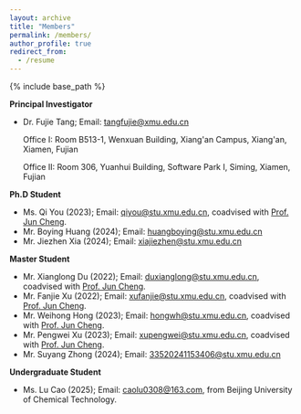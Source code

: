 ```yaml
---
layout: archive
title: "Members"
permalink: /members/
author_profile: true
redirect_from:
  - /resume
---
```



{% include base_path %}

**Principal Investigator**

* Dr. Fujie Tang; Email: [tangfujie@xmu.edu.cn](tangfujie@xmu.edu.cn)

  Office I: Room B513-1, Wenxuan Building, Xiang'an Campus, Xiang'an, Xiamen, Fujian

  Office II: Room 306, Yuanhui Building, Software Park I, Siming, Xiamen, Fujian

**Ph.D Student**

* Ms. Qi You (2023); Email: [qiyou@stu.xmu.edu.cn](qiyou@stu.xmu.edu.cn), coadvised with [Prof. Jun Cheng](https://www.cheng-group.net/).
* Mr. Boying Huang (2024); Email: [huangboying@stu.xmu.edu.cn](huangboying@stu.xmu.edu.cn)
* Mr. Jiezhen Xia (2024); Email: [xiajiezhen@stu.xmu.edu.cn](xiajiezhen@stu.xmu.edu.cn)


**Master Student**

* Mr. Xianglong Du (2022); Email: [duxianglong@stu.xmu.edu.cn](duxianglong@stu.xmu.edu.cn), coadvised with [Prof. Jun Cheng](https://www.cheng-group.net/).
* Mr. Fanjie Xu (2022); Email: [xufanjie@stu.xmu.edu.cn](xufanjie@stu.xmu.edu.cn), coadvised with [Prof. Jun Cheng](https://www.cheng-group.net/).
* Mr. Weihong Hong (2023); Email: [hongwh@stu.xmu.edu.cn](hongwh@stu.xmu.edu.cn), coadvised with [Prof. Jun Cheng](https://www.cheng-group.net/).
* Mr. Pengwei Xu (2023); Email: [xupengwei@stu.xmu.edu.cn](xupengwei@stu.xmu.edu.cn), coadvised with [Prof. Jun Cheng](https://www.cheng-group.net/).
* Mr. Suyang Zhong (2024); Email: [33520241153406@stu.xmu.edu.cn](33520241153406@stu.xmu.edu.cn)


**Undergraduate Student**

* Ms. Lu Cao (2025); Email: [caolu0308@163.com](caolu0308@163.com), from Beijing University of Chemical Technology.